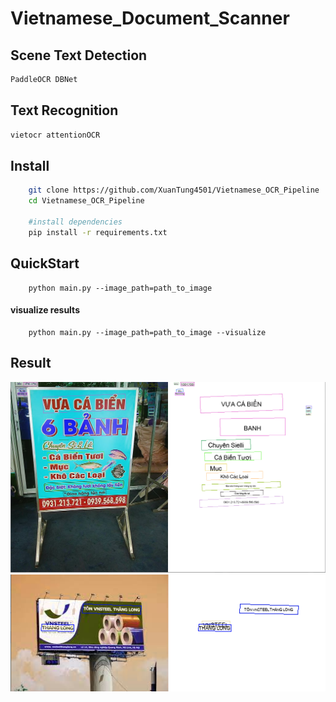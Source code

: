 # Vietnamese_Document_Scanner

## Scene Text Detection
```bash
PaddleOCR DBNet
```
## Text Recognition
```bash
vietocr attentionOCR
```
## Install
```bash
    git clone https://github.com/XuanTung4501/Vietnamese_OCR_Pipeline
    cd Vietnamese_OCR_Pipeline
    
    #install dependencies
    pip install -r requirements.txt
```

## QuickStart
```commandline
    python main.py --image_path=path_to_image
```

#### visualize results
```commandline
    python main.py --image_path=path_to_image --visualize
```

## Result
![Demo](./result/result.png)
![Demo1](./result/result1.png)
